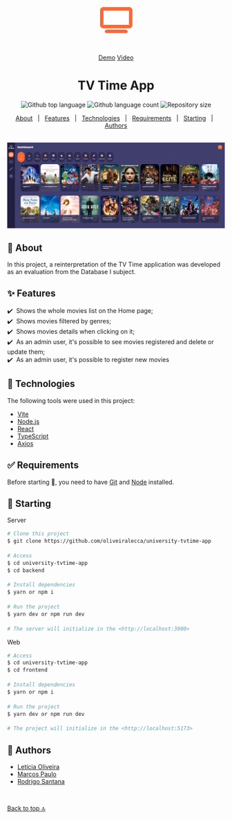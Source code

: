 <div align="center" id="top"> 
 <img src="./.github/app.png" alt="TV Time App Logo" />
  
  &#xa0;

 <a href="https://tvtime-app.vercel.app" target="_blank">Demo</a>
 <a href="https://www.youtube.com/watch?v=UAJZuWCtmU0" target="_blank">Video</a>
</div>

<h1 align="center">TV Time App</h1>

<p align="center">
  <img alt="Github top language" src="https://img.shields.io/github/languages/top/oliveiralecca/university-tvtime-app?color=56BEB8">

  <img alt="Github language count" src="https://img.shields.io/github/languages/count/oliveiralecca/university-tvtime-app?color=56BEB8">

  <img alt="Repository size" src="https://img.shields.io/github/repo-size/oliveiralecca/university-tvtime-app?color=56BEB8">
</p>

<!-- Status 

<h4 align="center"> 
	🚧  TV Time App 🚀 Under construction...  🚧
</h4>

<hr>-->

<p align="center">
  <a href="#dart-about">About</a> &#xa0; | &#xa0; 
  <a href="#sparkles-features">Features</a> &#xa0; | &#xa0;
  <a href="#rocket-technologies">Technologies</a> &#xa0; | &#xa0;
  <a href="#white_check_mark-requirements">Requirements</a> &#xa0; | &#xa0;
  <a href="#checkered_flag-starting">Starting</a> &#xa0; | &#xa0;
  <!-- <a href="#memo-license">License</a> &#xa0; | &#xa0; -->
  <a href="#memo-authors">Authors</a>
</p>

<br>

<img src="./.github/screenshot.png" alt="TV Time App Screen" />

## :dart: About ##

In this project, a reinterpretation of the TV Time application was developed as an evaluation from the Database I subject.

## :sparkles: Features ##

:heavy_check_mark: &nbsp;Shows the whole movies list on the Home page;\
:heavy_check_mark: &nbsp;Shows movies filtered by genres;\
:heavy_check_mark: &nbsp;Shows movies details when clicking on it;\
:heavy_check_mark: &nbsp;As an admin user, it's possible to see movies registered and delete or update them;\
:heavy_check_mark: &nbsp;As an admin user, it's possible to register new movies

## :rocket: Technologies ##

The following tools were used in this project:

- [Vite](https://vitejs.dev/)
- [Node.js](https://nodejs.org/en/)
- [React](https://pt-br.reactjs.org/)
- [TypeScript](https://www.typescriptlang.org/)
- [Axios](https://axios-http.com/ptbr/docs/intro)


## :white_check_mark: Requirements ##

Before starting :checkered_flag:, you need to have [Git](https://git-scm.com) and [Node](https://nodejs.org/en/)  installed.

## :checkered_flag: Starting ##
Server

```bash
# Clone this project
$ git clone https://github.com/oliveiralecca/university-tvtime-app

# Access
$ cd university-tvtime-app
$ cd backend

# Install dependencies
$ yarn or npm i

# Run the project
$ yarn dev or npm run dev

# The server will initialize in the <http://localhost:3000>
```

Web

```bash
# Access
$ cd university-tvtime-app
$ cd frontend

# Install dependencies
$ yarn or npm i

# Run the project
$ yarn dev or npm run dev

# The project will initialize in the <http://localhost:5173>
```

<!-- ## :memo: License ##

This project is under license from MIT. For more details, see the [LICENSE](LICENSE) file. -->

## :memo: Authors ##

- [Letícia Oliveira](https://github.com/oliveiralecca)
- [Marcos Paulo](https://github.com/mpaullos)
- [Rodrigo Santana](https://github.com/rodrigodesan)

&#xa0;

<a href="#top">Back to top :top:</a>
